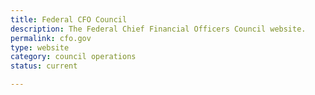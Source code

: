 ```yaml
---
title: Federal CFO Council
description: The Federal Chief Financial Officers Council website.
permalink: cfo.gov
type: website
category: council operations
status: current

---
```

